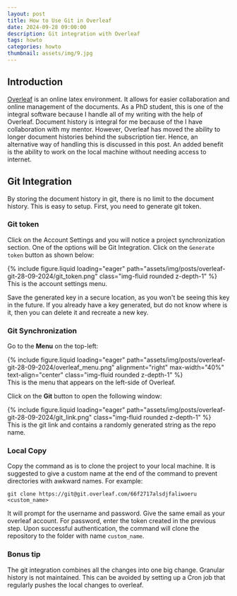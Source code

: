 ```yaml
---
layout: post
title: How to Use Git in Overleaf
date: 2024-09-28 09:00:00
description: Git integration with Overleaf
tags: howto
categories: howto
thumbnail: assets/img/9.jpg
---
```


## Introduction

[Overleaf](https://www.overleaf.com) is an online latex environment.
It allows for easier collaboration and online management of the documents.
As a PhD student, this is one of the integral software because I handle all of my writing with the help of Overleaf.
Document history is integral for me because of the I have collaboration with my mentor.
However, Overleaf has moved the ability to longer document histories behind the subscription tier.
Hence, an alternative way of handling this is discussed in this post.
An added benefit is the ability to work on the local machine without needing access to internet.

## Git Integration

By storing the document history in git, there is no limit to the document history.
This is easy to setup.
First, you need to generate git token.

### Git token

Click on the Account Settings and you will notice a project synchronization section.
One of the options will be Git Integration.
Click on the `Generate token` button as shown below:

<div class="row mt-3">
    <div class="col-sm mt-0 mt-md-0">
        {% include figure.liquid loading="eager" path="assets/img/posts/overleaf-git-28-09-2024/git_token.png" class="img-fluid rounded z-depth-1" %}
    </div>
</div>
<div class="caption">
    This is the account settings menu.
</div>

Save the generated key in a secure location, as you won't be seeing this key in the future.
If you already have a key generated, but do not know where is it, then you can delete it and recreate a new key.

### Git Synchronization

Go to the **Menu** on the top-left:

<div class="row mt-2">
    <div class="col-sm mt-3 mt-md-0">
        {% include figure.liquid loading="eager" path="assets/img/posts/overleaf-git-28-09-2024/overleaf_menu.png" alignment="right" max-width="40%" text-align="center" class="img-fluid rounded z-depth-1" %}
    </div>
</div>
<div class="caption">
    This is the menu that appears on the left-side of Overleaf.
</div>

Click on the **Git** button to open the following window:

<div class="row mt-3">
    <div class="col-sm mt-3 mt-md-0">
        {% include figure.liquid loading="eager" path="assets/img/posts/overleaf-git-28-09-2024/git_link.png" class="img-fluid rounded z-depth-1" %}
    </div>
</div>
<div class="caption">
    This is the git link and contains a randomly generated string as the repo name.
</div>

### Local Copy

Copy the command as is to clone the project to your local machine. 
It is suggested to give a custom name at the end of the command to prevent directories with awkward names.
For example:

```
git clone https://git@git.overleaf.com/66f2717alsdjfaliwoeru <custom_name>
```

It will prompt for the username and password.
Give the same email as your overleaf account.
For password, enter the token created in the previous step.
Upon successful authentication, the command will clone the repository to the folder with name `custom_name`.

### Bonus tip

The git integration combines all the changes into one big change.
Granular history is not maintained.
This can be avoided by setting up a Cron job that regularly pushes the local changes to overleaf.

